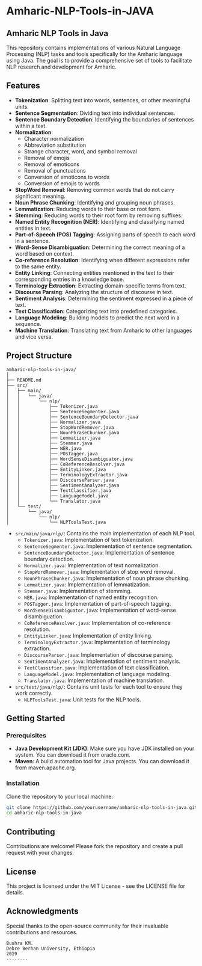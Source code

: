# Amharic-NLP-Tools-in-JAVA
## Amharic NLP Tools in Java

This repository contains implementations of various Natural Language Processing (NLP) tasks and tools specifically for the Amharic language using Java. The goal is to provide a comprehensive set of tools to facilitate NLP research and development for Amharic.

## Features

- **Tokenization**: Splitting text into words, sentences, or other meaningful units.
- **Sentence Segmentation**: Dividing text into individual sentences.
- **Sentence Boundary Detection**: Identifying the boundaries of sentences within a text.
- **Normalization**:
  - Character normalization
  - Abbreviation substitution
  - Strange character, word, and symbol removal
  - Removal of emojis
  - Removal of emoticons
  - Removal of punctuations
  - Conversion of emoticons to words
  - Conversion of emojis to words
- **StopWord Removal**: Removing common words that do not carry significant meaning.
- **Noun Phrase Chunking**: Identifying and grouping noun phrases.
- **Lemmatization**: Reducing words to their base or root form.
- **Stemming**: Reducing words to their root form by removing suffixes.
- **Named Entity Recognition (NER)**: Identifying and classifying named entities in text.
- **Part-of-Speech (POS) Tagging**: Assigning parts of speech to each word in a sentence.
- **Word-Sense Disambiguation**: Determining the correct meaning of a word based on context.
- **Co-reference Resolution**: Identifying when different expressions refer to the same entity.
- **Entity Linking**: Connecting entities mentioned in the text to their corresponding entries in a knowledge base.
- **Terminology Extraction**: Extracting domain-specific terms from text.
- **Discourse Parsing**: Analyzing the structure of discourse in text.
- **Sentiment Analysis**: Determining the sentiment expressed in a piece of text.
- **Text Classification**: Categorizing text into predefined categories.
- **Language Modeling**: Building models to predict the next word in a sequence.
- **Machine Translation**: Translating text from Amharic to other languages and vice versa.

## Project Structure
```
amharic-nlp-tools-in-java/
│
├── README.md
├── src/
│   ├── main/
│   │   └── java/
│   │       └── nlp/
│   │           ├── Tokenizer.java
│   │           ├── SentenceSegmenter.java
│   │           ├── SentenceBoundaryDetector.java
│   │           ├── Normalizer.java
│   │           ├── StopWordRemover.java
│   │           ├── NounPhraseChunker.java
│   │           ├── Lemmatizer.java
│   │           ├── Stemmer.java
│   │           ├── NER.java
│   │           ├── POSTagger.java
│   │           ├── WordSenseDisambiguator.java
│   │           ├── CoReferenceResolver.java
│   │           ├── EntityLinker.java
│   │           ├── TerminologyExtractor.java
│   │           ├── DiscourseParser.java
│   │           ├── SentimentAnalyzer.java
│   │           ├── TextClassifier.java
│   │           ├── LanguageModel.java
│   │           └── Translator.java
│   └── test/
│       └── java/
│           └── nlp/
│               └── NLPToolsTest.java

```

- `src/main/java/nlp/`: Contains the main implementation of each NLP tool.
  - `Tokenizer.java`: Implementation of text tokenization.
  - `SentenceSegmenter.java`: Implementation of sentence segmentation.
  - `SentenceBoundaryDetector.java`: Implementation of sentence boundary detection.
  - `Normalizer.java`: Implementation of text normalization.
  - `StopWordRemover.java`: Implementation of stop word removal.
  - `NounPhraseChunker.java`: Implementation of noun phrase chunking.
  - `Lemmatizer.java`: Implementation of lemmatization.
  - `Stemmer.java`: Implementation of stemming.
  - `NER.java`: Implementation of named entity recognition.
  - `POSTagger.java`: Implementation of part-of-speech tagging.
  - `WordSenseDisambiguator.java`: Implementation of word-sense disambiguation.
  - `CoReferenceResolver.java`: Implementation of co-reference resolution.
  - `EntityLinker.java`: Implementation of entity linking.
  - `TerminologyExtractor.java`: Implementation of terminology extraction.
  - `DiscourseParser.java`: Implementation of discourse parsing.
  - `SentimentAnalyzer.java`: Implementation of sentiment analysis.
  - `TextClassifier.java`: Implementation of text classification.
  - `LanguageModel.java`: Implementation of language modeling.
  - `Translator.java`: Implementation of machine translation.
- `src/test/java/nlp/`: Contains unit tests for each tool to ensure they work correctly.
  - `NLPToolsTest.java`: Unit tests for the NLP tools.

## Getting Started

### Prerequisites

- **Java Development Kit (JDK)**: Make sure you have JDK installed on your system. You can download it from oracle.com.
- **Maven**: A build automation tool for Java projects. You can download it from maven.apache.org.

### Installation

Clone the repository to your local machine:

```bash
git clone https://github.com/yourusername/amharic-nlp-tools-in-java.git
cd amharic-nlp-tools-in-java
```
## Contributing
Contributions are welcome! Please fork the repository and create a pull request with your changes.

## License
This project is licensed under the MIT License - see the LICENSE file for details.

## Acknowledgments
Special thanks to the open-source community for their invaluable contributions and resources.

```
Bushra KM.
Debre Berhan University, Ethiopia
2019
--------

